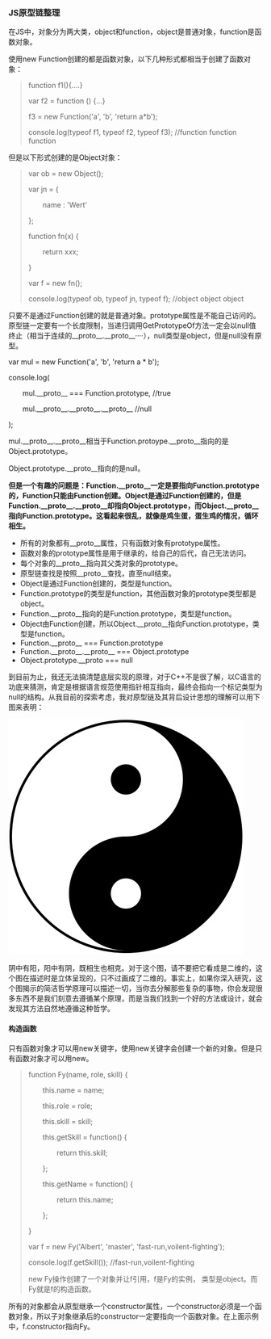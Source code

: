 ### JS原型链整理

在JS中，对象分为两大类，object和function，object是普通对象，function是函数对象。

使用new Function创建的都是函数对象，以下几种形式都相当于创建了函数对象：

> function f1(){....}
>
> var f2 = function () {...}
>
> f3 = new Function('a', 'b', 'return a*b');
>
> console.log(typeof f1, typeof f2, typeof f3);  //function  function  function

但是以下形式创建的是Object对象：

> var ob = new Object();
>
> var jn = {
>
> &emsp;&emsp;name : 'Wert'
>
> };
>
>
>
> function fn(x) {
>
> &emsp;&emsp;return x*x*x;
>
> }
>
> var f = new fn();
>
> console.log(typeof ob, typeof jn, typeof f); //object object object



只要不是通过Function创建的就是普通对象。prototype属性是不能自己访问的。原型链一定要有一个长度限制，当递归调用GetPrototypeOf方法一定会以null值终止（相当于连续的\_\_proto\_\_.\_\_proto\_\_····），null类型是object，但是null没有原型。



var mul = new Function('a', 'b', 'return a * b');

console.log(

&emsp;&emsp;mul.\_\_proto\_\_ === Function.prototype,  //true

&emsp;&emsp;mul.\_\_proto\_\_.\_\_proto\_\_.\_\_proto\_\_     //null

);



mul.\_\_proto\_\_.\_\_proto\_\_相当于Function.protoype.\_\_proto\_\_指向的是Object.prototype。

Object.prototype.\_\_proto\_\_指向的是null。



**但是一个有趣的问题是：Function.\_\_proto\_\_一定是要指向Function.prototype的，Function只能由Function创建。Object是通过Function创建的，但是Function.\_\_proto\_\_.\_\_proto\_\_却指向Object.prototype，而Object.\_\_proto\_\_指向Function.prototype。这看起来很乱，就像是鸡生蛋，蛋生鸡的情况，循环相生。**



- 所有的对象都有\_\_proto\_\_属性，只有函数对象有prototype属性。
- 函数对象的prototype属性是用于继承的，给自己的后代，自己无法访问。
- 每个对象的\_\_proto\_\_指向其父类对象的prototype。
- 原型链查找是按照\_\_proto\_\_查找，直至null结束。
- Object是通过Function创建的，类型是function。
- Function.prototype的类型是function，其他函数对象的prototype类型都是object。
- Function.\_\_proto\_\_指向的是Function.prototype，类型是function。
- Object由Function创建，所以Object.\_\_proto\_\_指向Function.prototype，类型是function。
- Function.\_\_proto\_\_ === Function.prototype
- Function.\_\_proto\_\_.\_\_proto\_\_ === Object.prototype
- Object.prototype.__proto === null



到目前为止，我还无法搞清楚底层实现的原理，对于C++不是很了解，以C语言的功底来猜测，肯定是根据语言规范使用指针相互指向，最终会指向一个标记类型为null的结构。从我目前的探索考虑，我对原型链及其背后设计思想的理解可以用下图来表明：

![](yinyang.jpg)

阴中有阳，阳中有阴，既相生也相克。对于这个图，请不要把它看成是二维的，这个图在描述时是立体呈现的，只不过画成了二维的。事实上，如果你深入研究，这个图揭示的简洁哲学原理可以描述一切，当你去分解那些复杂的事物，你会发现很多东西不是我们刻意去遵循某个原理，而是当我们找到一个好的方法或设计，就会发现其方法自然地遵循这种哲学。



#### 构造函数

只有函数对象才可以用new关键字，使用new关键字会创建一个新的对象。但是只有函数对象才可以用new。

>function Fy(name, role, skill) {
>
>&emsp;&emsp;this.name = name;
>
>&emsp;&emsp;this.role = role;
>
>&emsp;&emsp;this.skill = skill;
>
>&emsp;&emsp;this.getSkill = function() {
>
>&emsp;&emsp;&emsp;&emsp;return this.skill;
>
>&emsp;&emsp;};
>
>&emsp;&emsp;this.getName = function() {
>
>&emsp;&emsp;&emsp;&emsp;return this.name;
>
>&emsp;&emsp;};
>
>}
>
>var  f =  new Fy('Albert', 'master', 'fast-run,voilent-fighting');
>
>console.log(f.getSkill());   //fast-run,voilent-fighting
>
>
>
>new Fy操作创建了一个对象并让f引用，f是Fy的实例， 类型是object。而Fy就是f的构造函数。

所有的对象都会从原型继承一个constructor属性，一个constructor必须是一个函数对象，所以子对象继承后的constructor一定要指向一个函数对象。在上面示例中，f.constructor指向Fy。
